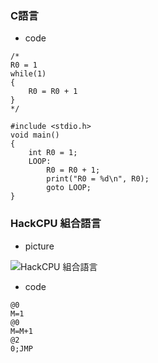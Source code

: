 ### C語言
* code
```
/*
R0 = 1
while(1)
{
    R0 = R0 + 1
}
*/

#include <stdio.h>
void main()
{
    int R0 = 1;
    LOOP:
        R0 = R0 + 1;
        print("R0 = %d\n", R0);
        goto LOOP;
}
```
### HackCPU 組合語言
* picture

![HackCPU 組合語言](https://nohano1l.github.io/co109a/exercise/1.png)

* code
```
@0
M=1
@0
M=M+1
@2
0;JMP
```